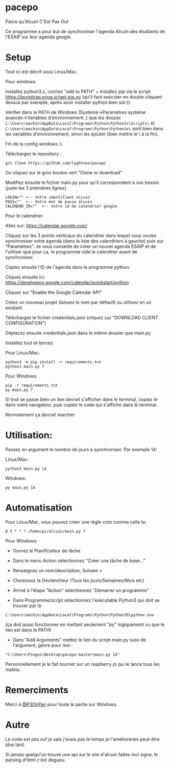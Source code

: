 # pacepo
Parce qu'Alcuin C'Est Pas Ouf

Ce programme a pour but de synchroniser l'agenda Alcuin des étudiants de l'ESAIP sur leur agenda google.

# Setup

Tout ici est décrit sous Linux/Mac. 

Pour windows:

Installez python3.x, cochez "add to PATH" + installez pip via le script https://bootstrap.pypa.io/get-pip.py (qu'il faut exécuter en double cliquant dessus par exemple, après avoir installer python bien sûr:))


Vérifier dans le PATH de Windows (Système->Paramètres système avancés->Variables d'environnement..) que les dossier 
``
C:\Users\machin\AppData\Local\Programs\Python\Python3x\Scripts\
``
 et 
 ``
C:\Users\machin\AppData\Local\Programs\Python\Python3x\
``
 sont bien dans les variables d'environnement, sinon les ajouter (bien mettre le \ à la fin).

Fin de la config windows :)

Téléchargez le repository :
```
git clone https://github.com/lyghtnox/pacepo
```
Ou cliquez sur le gros bouton vert "Clone or download"

Modifiez ensuite le fichier main.py pour qu'il correspondent à vos besoin (juste les 3 premières lignes)
```
LOGIN="" <-- Votre identifiant alcuin 
PASS=""  <-- Votre mot de passe alcuin
CALENDAR_ID=""  <-- Votre id de calendrier google
```
Pour le calendrier:

Allez sur: https://calendar.google.com/

Cliquez sur les 3 points verticaux du calendrier dans lequel vous voulez synchroniser votre agenda (dans la liste des calendriers à gauche) puis sur "Paramètres". Je vous conseille de créer un nouvel agenda ESAIP et de l'utiliser que pour ça, le programme vide le calendrier avant de synchroniser.

Copiez ensuite l'ID de l'agenda dans le programme python.

Cliquez ensuite ici: https://developers.google.com/calendar/quickstart/python

Cliquez sur "Enable the Google Calendar API"

Créez un nouveau projet (laissez le nom par défault) ou utilisez en un existant.

Téléchargez le fichier credentials.json (cliquez sur "DOWNLOAD CLIENT CONFIGURATION")

Déplacez ensuite credentials.json dans le même dossier que main.py

Installez tout et lancez:

Pour Linux/Mac:
```
python3 -m pip install -r requirements.txt
python3 main.py 7
```

Pour Windows:
```
pip -r requirements.txt
py main.py 7
```
Si tout se passe bien un lien devrait s'afficher dans le terminal, copiez le dans votre navigateur, puis copiez le code qui s'affiche dans le terminal.

Normalement ça devrait marcher

# Utilisation:

Passez en argument le nombre de jours à synchroniser. Par exemple 14:

Linux/Mac:
```
python3 main.py 14
```
Windows:
```
py main.py 14
```
# Automatisation
Pour Linux/Mac, vous pouvez créer une règle cron comme celle la:
```
0 5 * * * /home/pi/alcuin/main.py 7
```
Pour Windows:

- Ouvrez le Planificateur de tâche

- Dans le menu Action sélectionnez "Créer une tâche de base..."

- Renseignez un nom/description, Suivant >

- Choisissez le Déclencheur (Tous les jours/Semaines/Mois etc)

- Arrivé à l'étape "Action" sélectionnez "Démarrer un programme"

- Dans Programme/script sélectionnez l'exécutable Python3 qui doit se trouver par là 
```
C:\Users\machin\AppData\Local\Programs\Python\Python36\python.exe
```
 (ça doit aussi fonctionner en mettant seulement "py" logiquement vu que le lien est dans le PATH)
 
- Dans "Add Arguments" mettez le lien du script main.py suivi de l'argument, genre pour moi :
```
"C:\Users\Pingui\Desktop\pacepo-master\main.py 14"
```
Personnellement je le fait tourner sur un raspberry pi qui le lance tous les matins.

# Remerciments
Merci à [@P3t3rPan](https://github.com/P3t3rPan>) pour toute la partie sur Windows.

# Autre
Le code est pas ouf je sais j'avais pas le temps je l'améliorerais peut-être plus tard.

Si jamais quelqu'un trouve une api sur le site d'alcuin faites moi signe, le parsing d'html c'est degueu.
